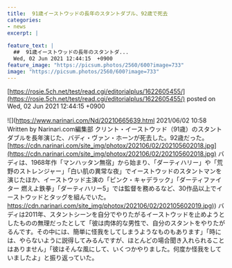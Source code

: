 ```yaml
---
title:  91歳イーストウッドの長年のスタントダブル、92歳で死去  
categories:
- news
excerpt: |
  
feature_text: |
  ##  91歳イーストウッドの長年のスタントダ...
  Wed, 02 Jun 2021 12:44:15  +0900
feature_image: "https://picsum.photos/2560/600?image=733"
image: "https://picsum.photos/2560/600?image=733"
---
```


[https://rosie.5ch.net/test/read.cgi/editorialplus/1622605455/](https://rosie.5ch.net/test/read.cgi/editorialplus/1622605455/)
posted on Wed, 02 Jun 2021 12:44:15  +0900

<!--more-->

![](https://www.narinari.com/Nd/20210665639.html 2021/06/02 10:58　Written by Narinari.com編集部 クリント・イーストウッド（91歳）のスタントダブルを長年演じた、バディ・ヴァン・ホーンが死去した。92歳だった。 [https://cdn.narinari.com/site_img/photox/202106/02/202105602018.jpg](https://cdn.narinari.com/site_img/photox/202106/02/202105602018.jpg) バディは、1968年作「マンハッタン無宿」から始まり、「ダーティハリー」や「荒野のストレンジャー」「白い肌の異常な夜」でイーストウッドのスタントマンを演じたほか、イーストウッド主演の「ピンク・キャデラック」「ダーティファイター 燃えよ鉄拳」「ダーティハリー5」では監督を務めるなど、30作品以上でイーストウッドとタッグを組んでいた。 [https://cdn.narinari.com/site_img/photox/202106/02/202105602019.jpg)](https://cdn.narinari.com/site_img/photox/202106/02/202105602019.jpg)) バディは2011年、スタントシーンを自分でやりたがるイーストウッドを止めようとしたものの無理だったとして「彼は肉体的な男性で、自分のスタントをやりたがるんです。その中には、簡単に怪我をしてしまうようなものもあります」「時には、やらないように説得してみるんですが、ほとんどの場合聞き入れられることはありません」「彼はそんな風にして、いくつかやりました。何度か怪我をしていましたよ」と振り返っていた。
